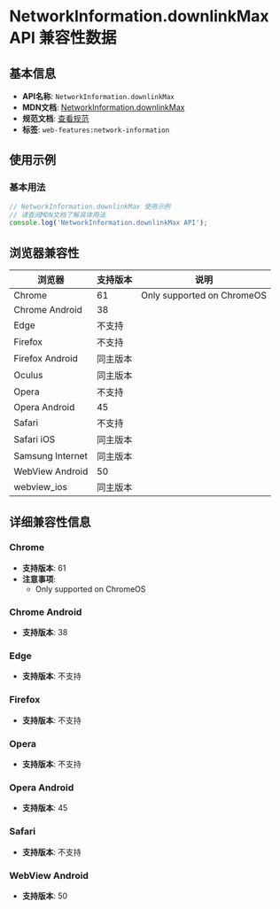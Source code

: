 # NetworkInformation.downlinkMax API 兼容性数据

## 基本信息

- **API名称**: `NetworkInformation.downlinkMax`
- **MDN文档**: [NetworkInformation.downlinkMax](https://developer.mozilla.org/docs/Web/API/NetworkInformation/downlinkMax)
- **规范文档**: [查看规范](https://wicg.github.io/netinfo/#dom-networkinformation-downlinkmax)
- **标签**: `web-features:network-information`

## 使用示例

### 基本用法

```javascript
// NetworkInformation.downlinkMax 使用示例
// 请查阅MDN文档了解具体用法
console.log('NetworkInformation.downlinkMax API');
```

## 浏览器兼容性

| 浏览器 | 支持版本 | 说明 |
|--------|----------|------|
| Chrome | 61 | Only supported on ChromeOS |
| Chrome Android | 38 |  |
| Edge | 不支持 |  |
| Firefox | 不支持 |  |
| Firefox Android | 同主版本 |  |
| Oculus | 同主版本 |  |
| Opera | 不支持 |  |
| Opera Android | 45 |  |
| Safari | 不支持 |  |
| Safari iOS | 同主版本 |  |
| Samsung Internet | 同主版本 |  |
| WebView Android | 50 |  |
| webview_ios | 同主版本 |  |

## 详细兼容性信息

### Chrome

- **支持版本**: 61
- **注意事项**:
  - Only supported on ChromeOS

### Chrome Android

- **支持版本**: 38

### Edge

- **支持版本**: 不支持

### Firefox

- **支持版本**: 不支持

### Opera

- **支持版本**: 不支持

### Opera Android

- **支持版本**: 45

### Safari

- **支持版本**: 不支持

### WebView Android

- **支持版本**: 50

